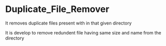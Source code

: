 # Duplicate_File_Remover
It removes duplicate files present with in that given directory

It is develop to remove redundent file having same size and name from the directory
